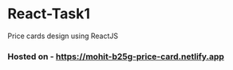 # React-Task1
Price cards design using ReactJS

### Hosted on - https://mohit-b25g-price-card.netlify.app
